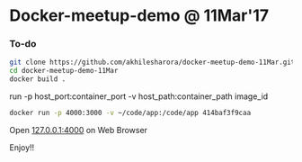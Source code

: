 # Docker-meetup-demo @ 11Mar'17
### To-do
```sh
git clone https://github.com/akhilesharora/docker-meetup-demo-11Mar.git
cd docker-meetup-demo-11Mar
docker build .
```
run -p host_port:container_port -v host_path:container_path image_id
```sh 
docker run -p 4000:3000 -v ~/code/app:/code/app 414baf3f9caa
```
Open [127.0.0.1:4000](127.0.0.1:4000/articles/new) on Web Browser

Enjoy!!